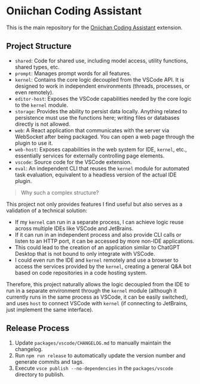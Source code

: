 # Oniichan Coding Assistant

This is the main repository for the [Oniichan Coding Assistant](https://marketplace.visualstudio.com/items?itemName=otakustay.oniichan) extension.

## Project Structure

- `shared`: Code for shared use, including model access, utility functions, shared types, etc.
- `prompt`: Manages prompt words for all features.
- `kernel`: Contains the core logic decoupled from the VSCode API. It is designed to work in independent environments (threads, processes, or even remotely).
- `editor-host`: Exposes the VSCode capabilities needed by the core logic to the `kernel` module.
- `storage`: Provides the ability to persist data locally. Anything related to persistence must use the functions here; writing files or databases directly is not allowed.
- `web`: A React application that communicates with the server via WebSocket after being packaged. You can open a web page through the plugin to use it.
- `web-host`: Exposes capabilities in the web system for IDE, `kernel`, etc., essentially services for externally controlling page elements.
- `vscode`: Source code for the VSCode extension.
- `eval`: An independent CLI that reuses the `kernel` module for automated task evaluation, equivalent to a headless version of the actual IDE plugin.

> Why such a complex structure?

This project not only provides features I find useful but also serves as a validation of a technical solution:

- If my `kernel` can run in a separate process, I can achieve logic reuse across multiple IDEs like VSCode and JetBrains.
- If it can run in an independent process and also provide CLI calls or listen to an HTTP port, it can be accessed by more non-IDE applications.
- This could lead to the creation of an application similar to ChatGPT Desktop that is not bound to only integrate with VSCode.
- I could even run the IDE and `kernel` remotely and use a browser to access the services provided by the `kernel`, creating a general Q&A bot based on code repositories in a code hosting system.

Therefore, this project naturally allows the logic decoupled from the IDE to run in a separate environment through the `kernel` module (although it currently runs in the same process as VSCode, it can be easily switched), and uses `host` to connect VSCode with `kernel` (if connecting to JetBrains, just implement the same interface).

## Release Process

1. Update `packages/vscode/CHANGELOG.md` to manually maintain the changelog.
2. Run `npm run release` to automatically update the version number and generate commits and tags.
3. Execute `vsce publish --no-dependencies` in the `packages/vscode` directory to publish.
